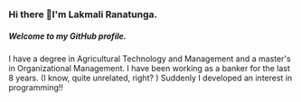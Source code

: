### Hi there 👋I'm Lakmali Ranatunga. 

##### Welcome to my GitHub profile.

I have a degree in Agricultural Technology and Management and a master's in Organizational Management. I have been working as a banker for the last 8 years. (I know, quite unrelated, right?  ) Suddenly I developed an interest in programming!! 


<!--
**lranatunga/lranatunga** is a ✨ _special_ ✨ repository because its `README.md` (this file) appears on your GitHub profile.

Here are some ideas to get you started:

- 🔭 I’m currently working on ...
- 🌱 I’m currently learning ...
- 👯 I’m looking to collaborate on ...
- 🤔 I’m looking for help with ...
- 💬 Ask me about ...
- 📫 How to reach me: ...
- 😄 Pronouns: ...
- ⚡ Fun fact: ...
-->
